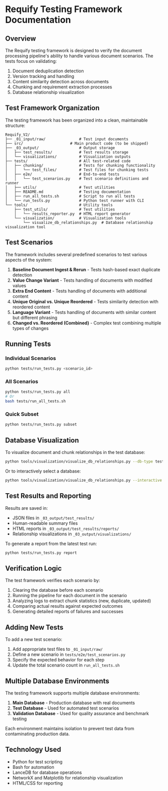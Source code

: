 # Requify Testing Framework Documentation

## Overview

The Requify testing framework is designed to verify the document processing pipeline's ability to handle various document scenarios. The tests focus on validating:

1. Document deduplication detection
2. Version tracking and handling
3. Content similarity detection across documents
4. Chunking and requirement extraction processes
5. Database relationship visualization

## Test Framework Organization

The testing framework has been organized into a clean, maintainable structure:

```
Requify_V2/
├── _01_input/raw/               # Test input documents
├── src/                     # Main product code (to be shipped)
├── _03_output/                  # Output storage
│   ├── test_results/            # Test results storage
│   └── visualizations/          # Visualization outputs
├── tests/                       # All test-related code
│   ├── chunking/                # Tests for chunking functionality
│   │   └── test_files/          # Test files for chunking tests
│   ├── e2e/                     # End-to-end tests
│   │   └── test_scenarios.py    # Test scenario definitions and runner
│   ├── utils/                   # Test utilities
│   ├── README.md                # Testing documentation
│   ├── run_all_tests.sh         # Script to run all tests
│   └── run_tests.py             # Python test runner with CLI
└── tools/                       # Utility tools
    ├── test_utils/              # Test utilities
    │   └── results_reporter.py  # HTML report generator
    └── visualization/           # Visualization tools
        └── visualize_db_relationships.py  # Database relationship visualization tool
```

## Test Scenarios

The framework includes several predefined scenarios to test various aspects of the system:

1. **Baseline Document Ingest & Rerun** - Tests hash-based exact duplicate detection
2. **Value Change Variant** - Tests handling of documents with modified values
3. **Extra End Content** - Tests handling of documents with additional content
4. **Unique Original vs. Unique Reordered** - Tests similarity detection with reordered content
5. **Language Variant** - Tests handling of documents with similar content but different phrasing
6. **Changed vs. Reordered (Combined)** - Complex test combining multiple types of changes

## Running Tests

### Individual Scenarios

```bash
python tests/run_tests.py <scenario_id>
```

### All Scenarios

```bash
python tests/run_tests.py all
# Or
bash tests/run_all_tests.sh
```

### Quick Subset

```bash
python tests/run_tests.py subset
```

## Database Visualization

To visualize document and chunk relationships in the test database:

```bash
python tools/visualization/visualize_db_relationships.py --db-type test
```

Or to interactively select a database:

```bash
python tools/visualization/visualize_db_relationships.py --interactive
```

## Test Results and Reporting

Results are saved in:
- JSON files in `_03_output/test_results/`
- Human-readable summary files
- HTML reports in `_03_output/test_results/reports/`
- Relationship visualizations in `_03_output/visualizations/`

To generate a report from the latest test run:

```bash
python tests/run_tests.py report
```

## Verification Logic

The test framework verifies each scenario by:

1. Clearing the database before each scenario
2. Running the pipeline for each document in the scenario
3. Analyzing logs to extract chunk statistics (new, duplicate, updated)
4. Comparing actual results against expected outcomes
5. Generating detailed reports of failures and successes

## Adding New Tests

To add a new test scenario:

1. Add appropriate test files to `_01_input/raw/`
2. Define a new scenario in `tests/e2e/test_scenarios.py`
3. Specify the expected behavior for each step
4. Update the total scenario count in `run_all_tests.sh`

## Multiple Database Environments

The testing framework supports multiple database environments:

1. **Main Database** - Production database with real documents
2. **Test Database** - Used for automated test scenarios
3. **Validation Database** - Used for quality assurance and benchmark testing

Each environment maintains isolation to prevent test data from contaminating production data.

## Technology Used

- Python for test scripting
- Bash for automation
- LanceDB for database operations
- NetworkX and Matplotlib for relationship visualization
- HTML/CSS for reporting 